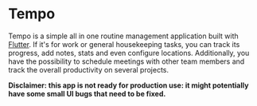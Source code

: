# Tempo

Tempo is a simple all in one routine management application built with  [Flutter](https://flutter.dev/). 
If it's for work or general housekeeping tasks, you can track its progress, add notes, stats and even configure locations. 
Additionally, you have the possibility to schedule meetings with other team members and track the overall productivity on several projects.

**Disclaimer: this app is not ready for production use: it might potentially have some small UI bugs that need to be fixed.**
